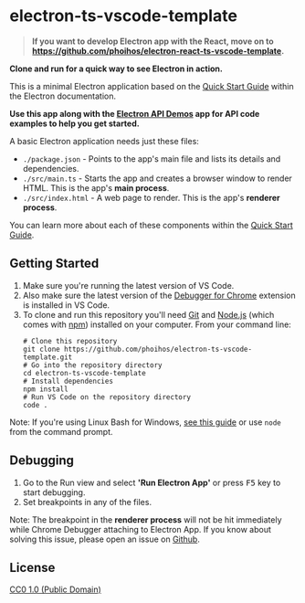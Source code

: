 # electron-ts-vscode-template

> **If you want to develop Electron app with the React, move on to https://github.com/phoihos/electron-react-ts-vscode-template.**


**Clone and run for a quick way to see Electron in action.**

This is a minimal Electron application based on the [Quick Start Guide](http://electron.atom.io/docs/tutorial/quick-start) within the Electron documentation.

**Use this app along with the [Electron API Demos](http://electron.atom.io/#get-started) app for API code examples to help you get started.**

A basic Electron application needs just these files:

- `./package.json` - Points to the app's main file and lists its details and dependencies.
- `./src/main.ts` - Starts the app and creates a browser window to render HTML. This is the app's **main process**.
- `./src/index.html` - A web page to render. This is the app's **renderer process**.

You can learn more about each of these components within the [Quick Start Guide](http://electron.atom.io/docs/tutorial/quick-start).

## Getting Started

1. Make sure you're running the latest version of VS Code.
2. Also make sure the latest version of the [Debugger for Chrome](https://marketplace.visualstudio.com/items?itemName=msjsdiag.debugger-for-chrome) extension is installed in VS Code.
3. To clone and run this repository you'll need [Git](https://git-scm.com) and [Node.js](https://nodejs.org/en/download/) (which comes with [npm](http://npmjs.com)) installed on your computer. From your command line:
    >
    ```shell
    # Clone this repository
    git clone https://github.com/phoihos/electron-ts-vscode-template.git
    # Go into the repository directory
    cd electron-ts-vscode-template
    # Install dependencies
    npm install
    # Run VS Code on the repository directory
    code .
    ```

Note: If you're using Linux Bash for Windows, [see this guide](https://www.howtogeek.com/261575/how-to-run-graphical-linux-desktop-applications-from-windows-10s-bash-shell/) or use `node` from the command prompt.

## Debugging

1. Go to the Run view and select **'Run Electron App'** or press <kbd>F5</kbd> key to start debugging.
2. Set breakpoints in any of the files.

Note: The breakpoint in the **renderer process** will not be hit immediately while Chrome Debugger attaching to Electron App. If you know about solving this issue, please open an issue on [Github](https://github.com/phoihos/electron-ts-vscode-template/issues).

## License

[CC0 1.0 (Public Domain)](LICENSE.md)
